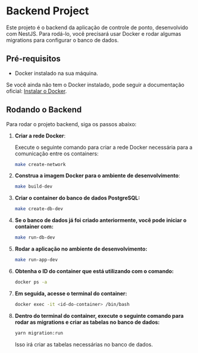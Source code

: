 # Backend Project

Este projeto é o backend da aplicação de controle de ponto, desenvolvido com NestJS. Para rodá-lo, você precisará usar Docker e rodar algumas migrations para configurar o banco de dados.

## Pré-requisitos

- Docker instalado na sua máquina.

Se você ainda não tem o Docker instalado, pode seguir a documentação oficial: [Instalar o Docker](https://docs.docker.com/get-docker/).

## Rodando o Backend

Para rodar o projeto backend, siga os passos abaixo:

1. **Criar a rede Docker**:

   Execute o seguinte comando para criar a rede Docker necessária para a comunicação entre os containers:

   ```bash
   make create-network
   ```
2. **Construa a imagem Docker para o ambiente de desenvolvimento**:
    ```bash
    make build-dev
    ```
3. **Criar o container do banco de dados PostgreSQL:**
    ```bash
    make create-db-dev
    ```
4. **Se o banco de dados já foi criado anteriormente, você pode iniciar o container com:**

    ```bash
    make run-db-dev
    ```
5. **Rodar a aplicação no ambiente de desenvolvimento:**

    ```bash
    make run-app-dev
    ```
6. **Obtenha o ID do container que está utilizando com o comando:**

    ```bash
    docker ps -a
    ```
7. **Em seguida, acesse o terminal do container:**

    ```bash
    docker exec -it <id-do-container> /bin/bash
    ```

8. **Dentro do terminal do container, execute o seguinte comando para rodar as migrations e criar as tabelas no banco de dados:**

    ```bash
    yarn migration:run
    ```
    Isso irá criar as tabelas necessárias no banco de dados.